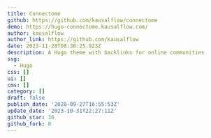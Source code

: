 ```yaml
---
title: Connectome
github: https://github.com/kausalflow/connectome
demo: https://hugo-connectome.kausalflow.com/
author: kausalflow
author_link: https://github.com/kausalflow
date: 2023-11-28T08:38:25.923Z
description: A Hugo theme with backlinks for online communities
ssg:
  - Hugo
css: []
ui: []
cms: []
category: []
draft: false
publish_date: '2020-09-27T16:55:53Z'
update_date: '2023-10-31T22:27:11Z'
github_star: 36
github_fork: 8
---
```

